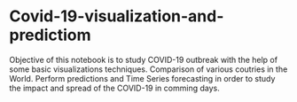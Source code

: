 # Covid-19-visualization-and-predictiom

Objective of this notebook is to study COVID-19 outbreak with the help of some basic visualizations techniques. Comparison of various coutries in the World. Perform predictions and Time Series forecasting in order to study the impact and spread of the COVID-19 in comming days.
